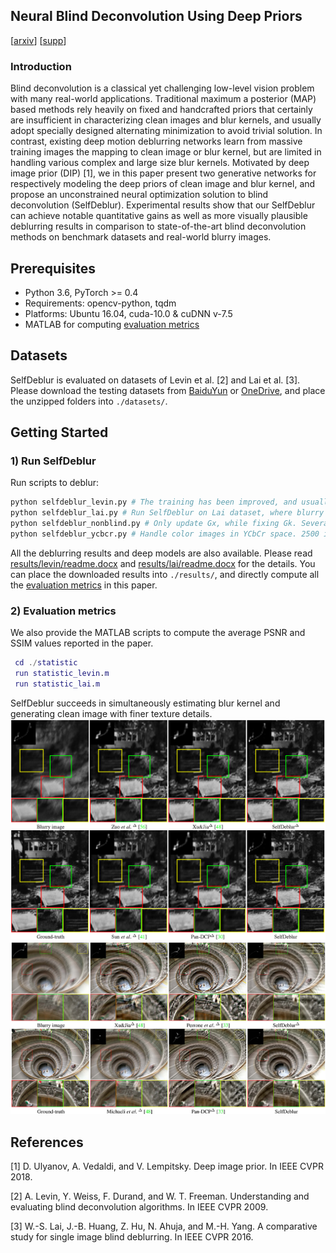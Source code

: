 ## Neural Blind Deconvolution Using Deep Priors 
[[arxiv](https://arxiv.org/abs/1908.02197)] [[supp](https://csdwren.github.io/papers/SelfDeblur_supp.pdf)]


### Introduction
Blind deconvolution is a classical yet challenging low-level vision problem with many real-world applications.
Traditional maximum a posterior (MAP) based methods rely heavily on fixed and handcrafted priors that certainly are insufficient in characterizing clean images and blur kernels, and usually adopt specially designed alternating minimization to avoid trivial solution.
In contrast, existing deep motion deblurring networks learn from massive training images the mapping to clean image or blur kernel, but are limited in handling various complex and large size blur kernels.
Motivated by deep image prior (DIP) [1], we in this paper present two generative networks for respectively modeling the deep priors of clean image and blur kernel, and propose an unconstrained neural optimization solution to blind deconvolution (SelfDeblur).
Experimental results show that our SelfDeblur can achieve notable quantitative gains as well as more visually plausible deblurring results in comparison to state-of-the-art blind deconvolution methods on benchmark datasets and real-world blurry images.


## Prerequisites
- Python 3.6, PyTorch >= 0.4 
- Requirements: opencv-python, tqdm
- Platforms: Ubuntu 16.04, cuda-10.0 & cuDNN v-7.5
- MATLAB for computing [evaluation metrics](statistic/)


## Datasets

SelfDeblur is evaluated on datasets of Levin et al. [2] and Lai et al. [3]. 
Please download the testing datasets from [BaiduYun](https://pan.baidu.com/s/1FRqEzhkfs0ZIy0TuZm7Cnw)
or [OneDrive](https://1drv.ms/u/s!An-BNLJWOClldZsSDPju_HHf2d4?e=9LEHmi), 
and place the unzipped folders into `./datasets/`.


## Getting Started

### 1) Run SelfDeblur


Run scripts to deblur:
```bash
python selfdeblur_levin.py # The training has been improved, and usually can achieve better retults than those repoted in the paper. 
python selfdeblur_lai.py # Run SelfDeblur on Lai dataset, where blurry images are firstly converted to their Y channel. 
python selfdeblur_nonblind.py # Only update Gx, while fixing Gk. Several images in Lai datast may converge to "black" image, but the blur kernels are good. I will check why this may happen. In these cases, you need to run selfdeblur_nonblind.py to generate good deblurring results.
python selfdeblur_ycbcr.py # Handle color images in YCbCr space. 2500 iterations are adopted. If you need better texture details, more iterations will help. 
```
All the deblurring results and deep models are also available. Please read [results/levin/readme.docx](/results/levin/readme.docx) and [results/lai/readme.docx](results/lai/readme.docx) for the details. 
You can place the downloaded results into `./results/`, and directly compute all the [evaluation metrics](statistic/) in this paper.  

### 2) Evaluation metrics

We also provide the MATLAB scripts to compute the average PSNR and SSIM values reported in the paper.
 

```Matlab
 cd ./statistic
 run statistic_levin.m 
 run statistic_lai.m 
```


SelfDeblur succeeds in simultaneously estimating blur kernel and generating clean image with finer texture details. 
<img src="results/demo/levin.png" width="800px"/>
<img src="results/demo/lai.jpg" width="800px"/> 


## References
[1] D. Ulyanov, A. Vedaldi, and V. Lempitsky. Deep image prior. In IEEE CVPR 2018. 

[2] A. Levin, Y. Weiss, F. Durand, and W. T. Freeman. Understanding and evaluating blind deconvolution algorithms. In IEEE CVPR 2009. 

[3] W.-S. Lai, J.-B. Huang, Z. Hu, N. Ahuja, and M.-H. Yang. A comparative study for single image blind deblurring. In IEEE CVPR 2016.




